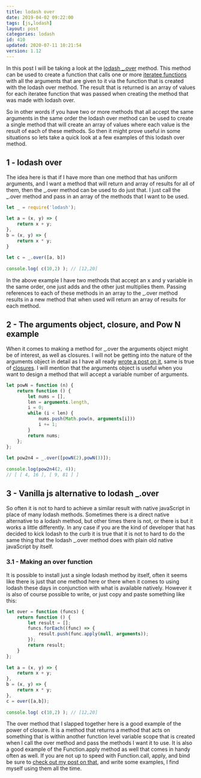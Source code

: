 ```yaml
---
title: lodash over
date: 2019-04-02 09:22:00
tags: [js,lodash]
layout: post
categories: lodash
id: 410
updated: 2020-07-11 10:21:54
version: 1.12
---
```


In this post I will be taking a look at the [lodash \_.over](https://lodash.com/docs/4.17.11#over) method. This method can be used to create a function that calls one or more [iteratee functions](https://en.wikipedia.org/wiki/Iteratee#:~:text=In%20functional%20programming%2C%20an%20iteratee,in%20a%20purely%20functional%20fashion.) with all the arguments that are given to it via the function that is created with the lodash over method. The result that is returned is an array of values for each iteratee function that was passed when creating the method that was made with lodash over. 

So in other words if you have two or more methods that all accept the same arguments in the same order the lodash over method can be used to create a single method that will create an array of values where each value is the result of each of these methods. So then it might prove useful in some situations so lets take a quick look at a few examples of this lodash over method.

<!-- more -->

## 1 - lodash over

The idea here is that if I have more than one method that has uniform arguments, and I want a method that will return and array of results for all of them, then the \_.over method can be used to do just that. I just call the \_.over method and pass in an array of the methods that I want to be used.

```js
let _ = require('lodash');
 
let a = (x, y) => {
    return x + y;
},
b = (x, y) => {
    return x * y;
}
 
let c = _.over([a, b])
 
console.log( c(10,2) ); // [12,20]
```

In the above example I have two methods that accept an x and y variable in the same order, one just adds and the other just multiplies them. Passing references to each of these methods in an array to the \_.over method results in a new method that when used will return an array of results for each method.


## 2 - The arguments object, closure, and Pow N example

When it comes to making a method for \_.over the arguments object might be of interest, as well as closures. I will not be getting into the nature of the arguments object in detail as I have all ready [wrote a post on it](/2019/01/21/js-javascript-arguments-object/), same is true of [closures](/2019/02/22/js-javascript-closure/). I will mention that the arguments object is useful when you want to design a method that will accept a variable number of arguments.

```js
let powN = function (n) {
    return function () {
        let nums = [],
        len = arguments.length,
        i = 0;
        while (i < len) {
            nums.push(Math.pow(n, arguments[i]))
            i += 1;
        }
        return nums;
    };
};
 
let pow2n4 = _.over([powN(2),powN(3)]);
 
console.log(pow2n4(2, 4));
// [ [ 4, 16 ], [ 9, 81 ] ] 
```

## 3 - Vanilla js alternative to lodash \_.over

So often it is not to hard to achieve a similar result with native javaScript in place of many lodash methods. Sometimes there is a direct native alternative to a lodash method, but other times there is not, or there is but it works a little differently. In any case if you are the kind of developer that has decided to kick lodash to the curb it is true that it is not to hard to do the same thing that the lodash \_.over method does with plain old native javaScript by itself.

### 3.1 - Making an over function

It is possible to install just a single lodash method by itself, often it seems like there is just that one method here or there when it comes to using lodash these days in conjunction with what is available natively. However it is also of course possible to write, or just copy and paste something like this:

```js
let over = function (funcs) {
    return function () {
        let result = [];
        funcs.forEach((func) => {
            result.push(func.apply(null, arguments));
        });
        return result;
    }
};
 
let a = (x, y) => {
    return x + y;
},
b = (x, y) => {
    return x * y;
},
c = over([a,b]);
 
console.log( c(10,2) ); // [12,20]
```

The over method that I slapped together here is a good example of the power of closure. It is a method that returns a method that acts on something that is within another function level variable scope that is created when I call the over method and pass the methods I want it to use. It is also a good example of the Function.apply method as well that comes in handy often as well. If you are not up to speed with Function.call, apply, and bind be sure to [check out my post on that](/2017/09/21/js-call-apply-and-bind/), and write some examples, I find myself using them all the time.

